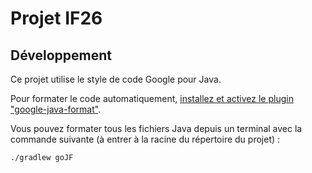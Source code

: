 # Projet IF26

## Développement

Ce projet utilise le style de code Google pour Java.

Pour formater le code automatiquement,
[installez et activez le plugin "google-java-format"](https://github.com/google/google-java-format#intellij-android-studio-and-other-jetbrains-ides).

Vous pouvez formater tous les fichiers Java depuis un terminal avec
la commande suivante (à entrer à la racine du répertoire du projet) :

```text
./gradlew goJF
```
